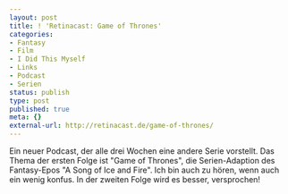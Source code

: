 ```yaml
---
layout: post
title: ! 'Retinacast: Game of Thrones'
categories:
- Fantasy
- Film
- I Did This Myself
- Links
- Podcast
- Serien
status: publish
type: post
published: true
meta: {}
external-url: http://retinacast.de/game-of-thrones/
---
```

Ein neuer Podcast, der alle drei Wochen eine andere Serie vorstellt. Das Thema der ersten Folge ist "Game of Thrones", die Serien-Adaption des Fantasy-Epos "A Song of Ice and Fire". Ich bin auch zu hören, wenn auch ein wenig konfus. In der zweiten Folge wird es besser, versprochen!
